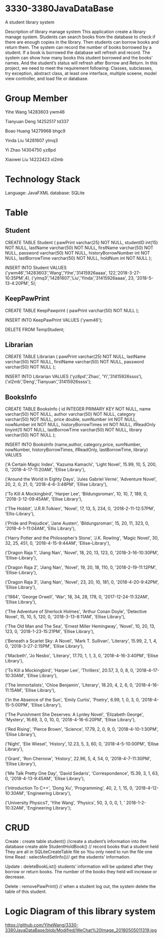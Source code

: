 # 3330-3380JavaDataBase
A student library system


Description of library manage system
This application create a library manage system.
Students can search books from the database to check if there are enough copies in the library. 
Then students can borrow books and return them. The system can record the number of books borrowed by a student. If a book is borrowed
the database will refresh and record. The system can show how many books this student borrowed and the books' names.
And the student’s status will refresh after Borrow and Return.
In this project, we need to meet the requirement following: 
Classes, subclasses, try exception, abstract class, at least one interface, multiple sceene, model view controller, and load file or database.


Group Member
================
Yihe Wang  14283603 ywm46   

Tianyuan Deng 14252517 td337

Boao Huang 14279968 bhgc9

Yinda Liu 14281607 ylmq3

Yi Zhao 14304750 yz8pd

Xiaowei Liu 14222423 xl2mb


Technology Stack
================

Language: JavaFXML
database: SQLite


Table
================
Student 
----------------
CREATE TABLE Student (
  pawPrint varchar(25) NOT NULL,
  studentID int(15) NOT NULL,
  lastName varchar(50) NOT NULL,
  firstName varchar(50) NOT NULL,
  password varchar(50) NOT NULL,
  historyBorrowNumber int NOT NULL,
  lastBorrowTime varchar(50) NOT NULL,
  holdNum int NOT NULL
);

INSERT INTO Student VALUES
('ywm46','14283603','Wang','Yihe','31415926aaaa', 122,'2018-3-27-10:35PM',4),
('ylmq3','14281607','Liu','Yinda','31415926aaaa', 23, '2018-5-13-4:20PM', 5);

KeepPawPrint
---------------------
CREATE TABLE KeepPawprint (
	pawPrint varchar(50) NOT NULL
);

INSERT INTO KeepPawPrint VALUES
('ywm46');

DELETE FROM TempStudent;


Librarian
-----------------------
CREATE TABLE Librarian (
	pawPrint varchar(25) NOT NULL,
	lastName varchar(50) NOT NULL,
	firstName varchar(50) NOT NULL,
	password varchar(50) NOT NULL
);

INSERT INTO Librarian VALUES
('yz8pd','Zhao', 'Yi','31415926ssss'),
('xl2mb','Deng','Tianyuan','31415926ssss');


BooksInfo
-------------------------

CREATE TABLE BooksInfo (
	id INTEGER PRIMARY KEY NOT NULL,
	name varchar(50) NOT NULL,
	author varchar(50) NOT NULL,
	category varchar(50) NOT NULL,
	price double,
	sumNumber int NOT NULL,
	nowNumber int NOT NULL,
	historyBorrowTimes int NOT NULL,
	ifReadOnly tinyint(1) NOT NULL,
	lastBorrowTime varchar(50) NOT NULL,
	library varchar(50) NOT NULL
);

INSERT INTO BooksInfo (name,author, category,price, sumNumber, nowNumber, historyBorrowTimes, ifReadOnly, lastBorrowTime, library) VALUES 

('A Certain Magic Index', 'Kazuma Kamachi', 'Light Novel', 15.99, 10, 5, 200, 0, '2018-4-17-11:20AM', 'Ellise Library'),

('Around the World in Eighty Days', 'Jules Gabriel Verne', 'Adventure Novel', 20, 2, 0, 21, 0, '2018-4-6-3:48PM', 'Ellise Library'),

('To Kill A Mockingbird', 'Harper Lee', 'Bildungsroman', 10, 10, 7, 189, 0, '2018-3-12-09:45AM', 'Ellise Library'),

('The Hobbit', 'J.R.R.Tolkien', 'Novel', 17, 13, 5, 234, 0, '2018-2-11-12:57PM', 'Ellis-Library'),

('Pride and Prejudice', 'Jane Austen', 'Bildungsroman', 15, 20, 11, 323, 0, '2018-4-1-11:04AM', 'Ellis Library'),

('Harry Potter and the Philosopher’s Stone', 'J.K. Rowling', 'Magic Novel', 30, 32, 25, 451, 0, '2018-4-15-9:44AM', 'Ellise-Library'),

('Dragon Raja 1', 'Jiang Nan', 'Novel', 18, 20, 13, 123, 0, '2018-3-16-10:30PM', 'Ellise-Library'),

('Dragon Raja 2', 'Jiang Nan', 'Novel', 19, 20, 18, 110, 0, '2018-2-19-11:12PM', 'Ellise-Library'),

('Dragon Raja 3', 'Jiang Nan', 'Novel', 23, 20, 10, 181, 0, '2018-4-20-9:42PM', 'Ellise Library'),

('1984', 'George Orwell', 'War', 18, 34, 28, 178, 0, '2017-12-24-11:32AM', 'Ellise Library'),

('The Adventure of Sherlock Holmes', 'Arthur Conan Doyle', 'Detective Novel', 15, 10, 5, 120, 0, '2018-3-13-8:11AM', 'Ellise Library'),

('The Old Man and The Sea', 'Ernest Miller Hemingway', 'Novel', 10, 20, 13, 123, 0, '2018-1-23-15:21PM', 'Ellise Library'),

('Beneath a Scarlet Sky: A Novel', 'Mark T. Sullivan', 'Literary', 15.99, 2, 1, 4, 0, '2018-3-27-2:15PM', 'Ellise Library'), 

('Macbeth', 'Jo Nesbo', 'Literary', 17.70, 1, 1, 3, 0, '2018-4-16-3:40PM', 'Ellise Library'), 

('To Kill a Mockingbird', 'Harper Lee', 'Thrillers', 20.57, 3, 0, 8, 0, '2018-4-17-10:30AM', 'Ellise Library'),

('The Immortalists', 'Chloe Benjamin', 'Literary', 18.20, 4, 2, 6, 0, '2018-4-16-11:15AM', 'Ellise Library'), 

('In the Absence of the Sun', 'Emily Curtis', 'Poetry', 6.99, 1, 0, 3, 0, '2018-4-15-5:00PM', 'Ellise Library'),

('The Punishment She Deserves: A Lynley Novel', 'Elizabeth George', 'Mystery', 16.69, 3, 0, 10, 0, '2018-4-16-6:20PM', 'Ellise Library'), 

('Red Rising', 'Pierce Brown', 'Science', 17.79, 2, 0, 9, 0, '2018-4-10-1:30PM', 'Ellise Library'),

('Night', 'Elie Wiesel', 'History', 12.23, 5, 3, 60, 0, '2018-4-5-10:00PM', 'Ellise Library'),

('Grant', 'Ron Chernow', 'History', 22.96, 5, 4, 54, 0, '2018-4-7-11:30PM', 'Ellise Library'),

('Me Talk Pretty One Day', 'David Sedaris', 'Correspondence', 15.39, 3, 1, 63, 0, '2018-4-13-9:45AM', 'Ellise Library'),

('Introduction To C++', 'Dong Xu', 'Programming', 40, 2, 1, 15, 0, '2018-4-12-10:30AM', 'Engineering Library'),

('University Physics1', 'Yihe Wang', 'Physics', 50, 3, 0, 0, 1, ' 2018-1-2-10:32AM', 'Engineering Library');


CRUD
=====================

Create :
	create table student() //create a student’s information into the database 
	create able StudentHoldBook() // record books that a student held 
        They are all in SQLiteCreateTable file so You only need to run the file one time
Read :
	selectAndSetInfo()// get the students’ information.

Update :
	deleteBookList()
	students’ information will be updated after they borrow or return books. The number of 			the books they held will increase or decrease.

Delete :
	removePawPrint() // when a student log out, the system delete the table of this student.
       
       
       

Logic Diagram of this library system
====================================
https://github.com/YiheWang/3330-3380JavaDataBase/blob/Modified/WeChat%20Image_20180505011319.jpg




